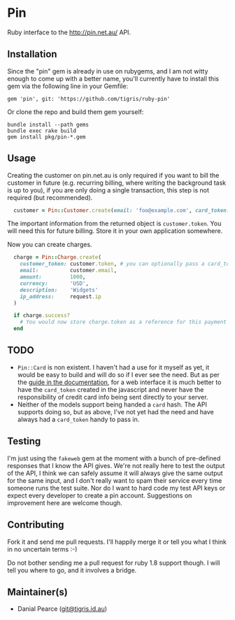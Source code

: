 # Pin

Ruby interface to the http://pin.net.au/ API.

## Installation

Since the "pin" gem is already in use on rubygems, and I am not witty
enough to come up with a better name, you'll currently have to install
this gem via the following line in your Gemfile:

    gem 'pin', git: 'https://github.com/tigris/ruby-pin'

Or clone the repo and build them gem yourself:

    bundle install --path gems
    bundle exec rake build
    gem install pkg/pin-*.gem

## Usage

Creating the customer on pin.net.au is only required if you want to bill the
customer in future (e.g. recurring billing, where writing the background
task is up to you), if you are only doing a single transaction, this step is
not required (but recommended).

```ruby
  customer = Pin::Customer.create(email: 'foo@example.com', card_token: params[:card_token])
```

The important information from the returned object is `customer.token`. You
will need this for future billing. Store it in your own application
somewhere.

Now you can create charges.

```ruby
  charge = Pin::Charge.create(
    customer_token: customer.token, # you can optionally pass a card_token instead
    email:          customer.email,
    amount:         1000,
    currency:       'USD',
    description:    'Widgets'
    ip_address:     request.ip
  )

  if charge.success?
    # You would now store charge.token as a reference for this payment
  end
```

## TODO

  * `Pin::Card` is non existent. I haven't had a use for it myself as yet, it
    would be easy to build and will do so if I ever see the need. But as per the
    [guide in the documentation](https://pin.net.au/docs/guides/payment-forms),
    for a web interface it is much better to have the `card_token` created in
    the javascript and never have the responsibility of credit card info being
    sent directly to your server.
  * Neither of the models support being handed a `card` hash. The API supports
    doing so, but as above, I've not yet had the need and have always had a
    `card_token` handy to pass in.

## Testing

I'm just using the `fakeweb` gem at the moment with a bunch of pre-defined
responses that I know the API gives. We're not really here to test the output of
the API, I think we can safely assume it will always give the same output for
the same input, and I don't really want to spam their service every time someone
runs the test suite. Nor do I want to hard code my test API keys or expect every
developer to create a pin account. Suggestions on improvement here are welcome
though.

## Contributing

Fork it and send me pull requests. I'll happily merge it or tell you what I
think in no uncertain terms :-)

Do not bother sending me a pull request for ruby 1.8 support though. I will tell
you where to go, and it involves a bridge.

## Maintainer(s)

  * Danial Pearce (git@tigris.id.au)
